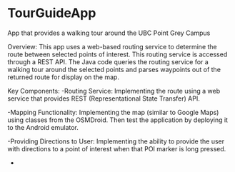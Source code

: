 TourGuideApp
============

App that provides a walking tour around the UBC Point Grey Campus

Overview:
This app uses a web-based routing service to determine the route between selected points of interest. This routing service is accessed through a REST API. The Java code queries the routing service for a walking tour around the selected points and parses waypoints out of the returned route for display on the map.

Key Components:
-Routing Service: Implementing the route using a web service that provides REST (Representational State Transfer) API.

-Mapping Functionality: Implementing the map (similar to Google Maps) using classes from the OSMDroid. Then test the application by deploying it to the Android emulator.

-Providing Directions to User: Implementing the ability to provide the user with directions to a point of interest when that POI marker is long pressed.

-
